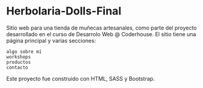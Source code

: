 # Herbolaria-Dolls-Final

Sitio web para una tienda de muñecas artesanales, como parte del proyecto desarrollado en el curso de Desarrolo Web @ Coderhouse.
El sitio tiene una página principal y varias secciones:

    algo sobre mí
    workshops
    productos
    contacto

Este proyecto fue construido con HTML, SASS y Bootstrap.
